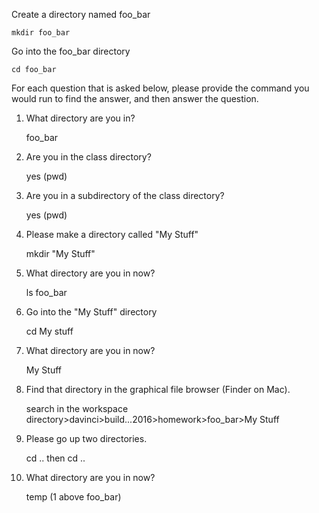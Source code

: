 
Create a directory named foo_bar

    mkdir foo_bar
    
Go into the foo_bar directory

    cd foo_bar

For each question that is asked below, please provide the command you would run to find the answer, and then answer the question.

1) What directory are you in?

    foo_bar

2) Are you in the class directory?

    yes (pwd)
    
3) Are you in a subdirectory of the class directory?
    
    yes (pwd)
    
4) Please make a directory called "My Stuff"

    mkdir "My Stuff"
    
5) What directory are you in now?

    ls foo_bar
    
6) Go into the "My Stuff" directory
 
   cd My stuff
 
7) What directory are you in now?
     
    My Stuff
      
8) Find that directory in the graphical file browser (Finder on Mac).

    search in the workspace directory>davinci>build...2016>homework>foo_bar>My Stuff
    
9) Please go up two directories.

    cd .. then cd ..
    
10) What directory are you in now?
     
    temp (1 above foo_bar)
